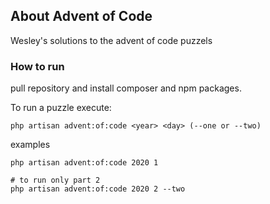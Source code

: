 ## About Advent of Code

Wesley's solutions to the advent of code puzzels

### How to run
pull repository and install composer and npm packages.

To run a puzzle execute:
```
php artisan advent:of:code <year> <day> (--one or --two)
```

examples

```shell
php artisan advent:of:code 2020 1

# to run only part 2
php artisan advent:of:code 2020 2 --two
```

